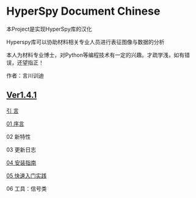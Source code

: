 # HyperSpy Document Chinese

本Project是实现HyperSpy库的汉化

Hyperspy库可以协助材料相关专业人员进行表征图像与数据的分析

本人为材料专业博士，对Python等编程技术有一定的兴趣。才疏学浅，如有错误，还望指正！

作者：言川训迪

## [Ver1.4.1](https://github.com/zhangxundi/HyperSpy-Document-Chinese/tree/master/Doc_Ver1.4.1)

[引    言](https://github.com/zhangxundi/HyperSpy-Document-Chinese/blob/master/Doc_Ver1.4.1/Introduction.md)

[01 序言](https://github.com/zhangxundi/HyperSpy-Document-Chinese/blob/master/Doc_Ver1.4.1/01%20Introduction.md)

02 新特性

03 更新日志

[04 安装指南](https://github.com/zhangxundi/HyperSpy-Document-Chinese/blob/master/Doc_Ver1.4.1/04%20Install.md)

[05 快速入门实践](https://github.com/zhangxundi/HyperSpy-Document-Chinese/blob/master/Doc_Ver1.4.1/05%20Getting%20started.md)

06 工具：信号类
